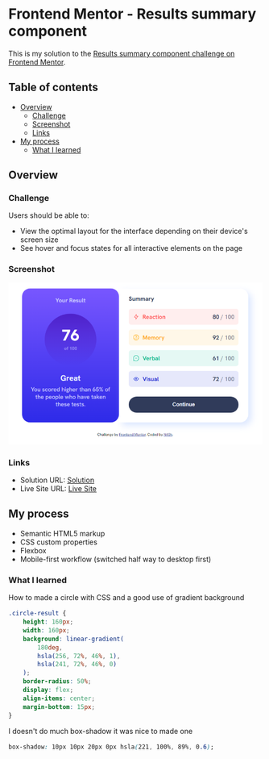 # Frontend Mentor - Results summary component

This is my solution to the [Results summary component challenge on Frontend Mentor](https://www.frontendmentor.io/challenges/results-summary-component-CE_K6s0maV).

## Table of contents

- [Overview](#overview)
  - [Challenge](#the-challenge)
  - [Screenshot](#screenshot)
  - [Links](#links)
- [My process](#my-process)
  - [What I learned](#what-i-learned)

## Overview

### Challenge

Users should be able to:

- View the optimal layout for the interface depending on their device's screen size
- See hover and focus states for all interactive elements on the page

### Screenshot

![Desktop solution](./design/my-solution.png)

### Links

- Solution URL: [Solution](https://www.frontendmentor.io/solutions/results-summary-component-flexbox-pzwPflzHwu)
- Live Site URL: [Live Site](https://n40h.github.io/results-summary-component/)

## My process

- Semantic HTML5 markup
- CSS custom properties
- Flexbox
- Mobile-first workflow (switched half way to desktop first)

### What I learned

How to made a circle with CSS and a good use of gradient background

```css
.circle-result {
	height: 160px;
	width: 160px;
	background: linear-gradient(
		180deg,
		hsla(256, 72%, 46%, 1),
		hsla(241, 72%, 46%, 0)
	);
	border-radius: 50%;
	display: flex;
	align-items: center;
	margin-bottom: 15px;
}
```

I doesn't do much box-shadow it was nice to made one

```css
box-shadow: 10px 10px 20px 0px hsla(221, 100%, 89%, 0.6);
```
